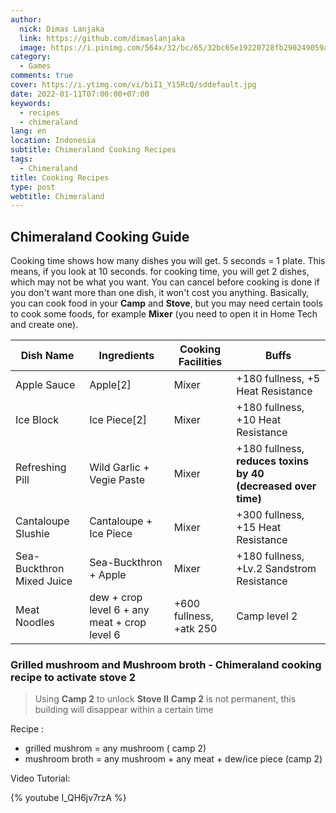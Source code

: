 ```yaml
---
author:
  nick: Dimas Lanjaka
  link: https://github.com/dimaslanjaka
  image: https://i.pinimg.com/564x/32/bc/65/32bc65e19220728fb290249059a7242a.jpg
category:
  - Games
comments: true
cover: https://i.ytimg.com/vi/biI1_Y15RcQ/sddefault.jpg
date: 2022-01-11T07:00:00+07:00
keywords:
  - recipes
  - chimeraland
lang: en
location: Indonesia
subtitle: Chimeraland Cooking Recipes
tags:
  - Chimeraland
title: Cooking Recipes
type: post
webtitle: Chimeraland
---
```


## Chimeraland Cooking Guide
Cooking time shows how many dishes you will get. 5 seconds = 1 plate. This means, if you look at 10 seconds. for cooking time, you will get 2 dishes, which may not be what you want. You can cancel before cooking is done if you don't want more than one dish, it won't cost you anything. Basically, you can cook food in your **Camp** and **Stove**, but you may need certain tools to cook some foods, for example **Mixer** (you need to open it in Home Tech and create one).

| Dish Name | Ingredients | Cooking Facilities | Buffs |
|---|---|---|--|
| Apple Sauce | Apple[2] | Mixer | +180 fullness, +5 Heat Resistance |
| Ice Block | Ice Piece[2] | Mixer | +180 fullness, +10 Heat Resistance |
| Refreshing Pill | Wild Garlic + Vegie Paste | Mixer | +180 fullness, **reduces toxins by 40 (decreased over time)** |
| Cantaloupe Slushie | Cantaloupe + Ice Piece | Mixer | +300 fullness, +15 Heat Resistance |
| Sea-Buckthron Mixed Juice | Sea-Buckthron + Apple | Mixer | +180 fullness, +Lv.2 Sandstrom Resistance |
| Meat Noodles | dew + crop level 6 + any meat + crop level 6 | +600 fullness, +atk 250 | Camp level 2 |

### Grilled mushroom and Mushroom broth - Chimeraland cooking recipe to activate stove 2
> Using **Camp 2** to unlock **Stove II**
> **Camp 2** is not permanent, this building will disappear within a certain time 

Recipe : 
- grilled mushrom = any mushroom ( camp 2)
- mushroom broth = any mushroom + any meat + dew/ice piece (camp 2)

Video Tutorial:

{% youtube I_QH6jv7rzA %}
 
 
